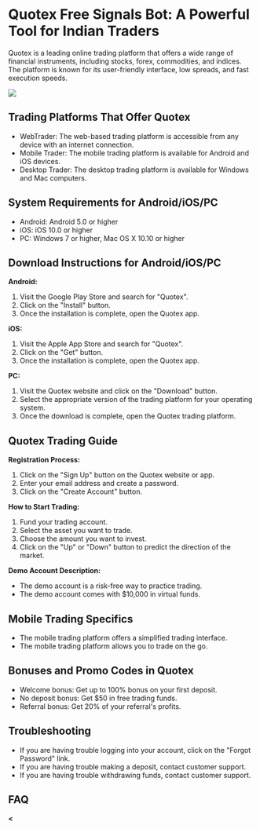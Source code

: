 # Quotex Free Signals Bot: A Powerful Tool for Indian Traders

Quotex is a leading online trading platform that offers a wide range of
financial instruments, including stocks, forex, commodities, and
indices. The platform is known for its user-friendly interface, low
spreads, and fast execution speeds.

[![](https://static.quotex.io/files/4_en/300_250.jpg)](https://traff.sbs/brokerqxlid)

## Trading Platforms That Offer Quotex

-   WebTrader: The web-based trading platform is accessible from any
    device with an internet connection.
-   Mobile Trader: The mobile trading platform is available for Android
    and iOS devices.
-   Desktop Trader: The desktop trading platform is available for
    Windows and Mac computers.

## System Requirements for Android/iOS/PC

-   Android: Android 5.0 or higher
-   iOS: iOS 10.0 or higher
-   PC: Windows 7 or higher, Mac OS X 10.10 or higher

## Download Instructions for Android/iOS/PC

**Android:**

1.  Visit the Google Play Store and search for "Quotex".
2.  Click on the "Install" button.
3.  Once the installation is complete, open the Quotex app.

**iOS:**

1.  Visit the Apple App Store and search for "Quotex".
2.  Click on the "Get" button.
3.  Once the installation is complete, open the Quotex app.

**PC:**

1.  Visit the Quotex website and click on the "Download" button.
2.  Select the appropriate version of the trading platform for your
    operating system.
3.  Once the download is complete, open the Quotex trading platform.

## Quotex Trading Guide

**Registration Process:**

1.  Click on the "Sign Up" button on the Quotex website or app.
2.  Enter your email address and create a password.
3.  Click on the "Create Account" button.

**How to Start Trading:**

1.  Fund your trading account.
2.  Select the asset you want to trade.
3.  Choose the amount you want to invest.
4.  Click on the "Up" or "Down" button to predict the
    direction of the market.

**Demo Account Description:**

-   The demo account is a risk-free way to practice trading.
-   The demo account comes with \$10,000 in virtual funds.

## Mobile Trading Specifics

-   The mobile trading platform offers a simplified trading interface.
-   The mobile trading platform allows you to trade on the go.

## Bonuses and Promo Codes in Quotex

-   Welcome bonus: Get up to 100% bonus on your first deposit.
-   No deposit bonus: Get \$50 in free trading funds.
-   Referral bonus: Get 20% of your referral\'s profits.

## Troubleshooting

-   If you are having trouble logging into your account, click on the
    "Forgot Password" link.
-   If you are having trouble making a deposit, contact customer
    support.
-   If you are having trouble withdrawing funds, contact customer
    support.

## FAQ

**\<**

